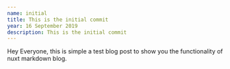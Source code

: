 ```yaml
---
name: initial
title: This is the initial commit
year: 16 September 2019
description: This is the initial commit
---
```


Hey Everyone, this is simple a test blog post to show you
the functionality of nuxt markdown blog.
